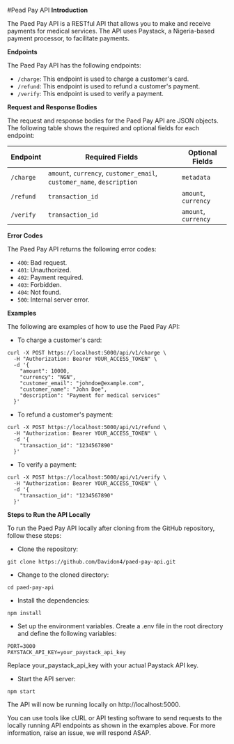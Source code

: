 #Pead Pay API
**Introduction**

The Paed Pay API is a RESTful API that allows you to make and receive payments for medical services. The API uses Paystack, a Nigeria-based payment processor, to facilitate payments.

**Endpoints**

The Paed Pay API has the following endpoints:

- `/charge`: This endpoint is used to charge a customer's card.
- `/refund`: This endpoint is used to refund a customer's payment.
- `/verify`: This endpoint is used to verify a payment.

**Request and Response Bodies**

The request and response bodies for the Paed Pay API are JSON objects. The following table shows the required and optional fields for each endpoint:

| Endpoint   | Required Fields                            | Optional Fields |
|------------|--------------------------------------------|-----------------|
| `/charge`  | `amount`, `currency`, `customer_email`, `customer_name`, `description` | `metadata`      |
| `/refund`  | `transaction_id`                           | `amount`, `currency`      |
| `/verify`  | `transaction_id`                           | `amount`, `currency`      |

**Error Codes**

The Paed Pay API returns the following error codes:

- `400`: Bad request.
- `401`: Unauthorized.
- `402`: Payment required.
- `403`: Forbidden.
- `404`: Not found.
- `500`: Internal server error.

**Examples**

The following are examples of how to use the Paed Pay API:

- To charge a customer's card:

```shell
curl -X POST https://localhost:5000/api/v1/charge \
  -H "Authorization: Bearer YOUR_ACCESS_TOKEN" \
  -d '{
    "amount": 10000,
    "currency": "NGN",
    "customer_email": "johndoe@example.com",
    "customer_name": "John Doe",
    "description": "Payment for medical services"
  }'
```

- To refund a customer's payment:

```shell
curl -X POST https://localhost:5000/api/v1/refund \
  -H "Authorization: Bearer YOUR_ACCESS_TOKEN" \
  -d '{
    "transaction_id": "1234567890"
  }'
```

- To verify a payment:

```shell
curl -X POST https://localhost:5000/api/v1/verify \
  -H "Authorization: Bearer YOUR_ACCESS_TOKEN" \
  -d '{
    "transaction_id": "1234567890"
  }'
```

**Steps to Run the API Locally**

To run the Paed Pay API locally after cloning from the GitHub repository, follow these steps:

- Clone the repository:
```shell
git clone https://github.com/Davidon4/paed-pay-api.git
```
- Change to the cloned directory:
```shell
cd paed-pay-api
```
- Install the dependencies:
```shell
npm install
```
- Set up the environment variables. Create a .env file in the root directory and define the following variables:
```plaintext
PORT=3000
PAYSTACK_API_KEY=your_paystack_api_key
```
Replace your_paystack_api_key with your actual Paystack API key.

- Start the API server:
```shell
npm start
```

The API will now be running locally on http://localhost:5000.

You can use tools like cURL or API testing software to send requests to the locally running API endpoints as shown in the examples above.
For more information, raise an issue, we will respond ASAP.
